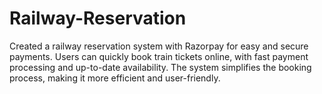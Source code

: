 # Railway-Reservation

Created a railway reservation system with Razorpay for easy and secure payments. Users can quickly book train tickets online, with fast payment processing and up-to-date availability. The system simplifies the booking process, making it more efficient and user-friendly.
